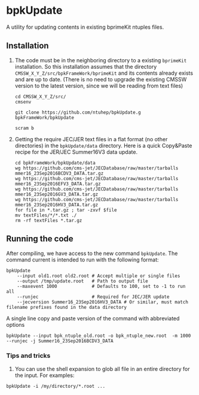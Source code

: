 # bpkUpdate

A utility for updating contents in existing bprimeKit ntuples files.

## Installation

1. The code must be in the neighboring directory to a existing `bprimeKit` installation. So this installation assumes that the directory `CMSSW_X_Y_Z/src/bpkFrameWork/bprimeKit` and its contents already exists and are up to date. (There is no need to upgrade the existing CMSSW version to the latest version, since we will be reading from text files)

   ```
   cd CMSSW_X_Y_Z/src/
   cmsenv

   git clone https://github.com/ntuhep/bpkUpdate.g bpkFrameWork/bpkUpdate

   scram b
   ```

2. Getting the require JEC/JER text files in a flat format (no other directories) in the `bpkUpdate/data` directory. Here is a quick Copy&Paste recipe for the JER/JEC Summer16V3 data update.

   ```
   cd bpkFrameWork/bpkUpdate/data
   wg https://github.com/cms-jet/JECDatabase/raw/master/tarballs mmer16_23Sep2016BCDV3_DATA.tar.gz
   wg https://github.com/cms-jet/JECDatabase/raw/master/tarballs mmer16_23Sep2016EFV3_DATA.tar.gz
   wg https://github.com/cms-jet/JECDatabase/raw/master/tarballs mmer16_23Sep2016GV3_DATA.tar.gz
   wg https://github.com/cms-jet/JECDatabase/raw/master/tarballs mmer16_23Sep2016HV3_DATA.tar.gz
   for file in *.tar.gz ; tar -zxvf $file
   mv textFiles/*/*.txt ./
   rm -rf textFiles *.tar.gz
   ```


## Running the code
After compiling, we have access to the new command `bpkUpdate`. The command current is intended to run with the following format:
```
bpkUpdate
    --input old1.root old2.root # Accept multiple or single files
    --output /tmp/update.root   # Path to output file
    --maxevent 1000             # Defaults to 100, set to -1 to run all
    --runjec                    # Required for JEC/JER update
    --jecversion Summer16_23Sep2016HV3_DATA # Or similar, must match filename prefixes found in the data directory
```
A single line copy and paste version of the command with abbreviated options
```
bpkUpdate --input bpk_ntuple_old.root -o bpk_ntuple_new.root  -m 1000  --runjec -j Summer16_23Sep2016BCDV3_DATA
```

### Tips and tricks
 1. You can use the shell expansion to glob all file in an entire directory for the input. For examples:

   ```
   bpkUpdate -i /my/directory/*.root ...
   ```
